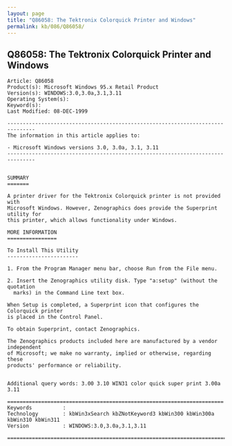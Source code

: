 ```yaml
---
layout: page
title: "Q86058: The Tektronix Colorquick Printer and Windows"
permalink: kb/086/Q86058/
---
```


## Q86058: The Tektronix Colorquick Printer and Windows

	Article: Q86058
	Product(s): Microsoft Windows 95.x Retail Product
	Version(s): WINDOWS:3.0,3.0a,3.1,3.11
	Operating System(s): 
	Keyword(s): 
	Last Modified: 08-DEC-1999
	
	-------------------------------------------------------------------------------
	The information in this article applies to:
	
	- Microsoft Windows versions 3.0, 3.0a, 3.1, 3.11 
	-------------------------------------------------------------------------------
	
	
	SUMMARY
	=======
	
	A printer driver for the Tektronix Colorquick printer is not provided with
	Microsoft Windows. However, Zenographics does provide the Superprint utility for
	this printer, which allows functionality under Windows.
	
	MORE INFORMATION
	================
	
	To Install This Utility
	-----------------------
	
	1. From the Program Manager menu bar, choose Run from the File menu.
	
	2. Insert the Zenographics utility disk. Type "a:setup" (without the quotation
	  marks) in the Command Line text box.
	
	When Setup is completed, a Superprint icon that configures the Colorquick printer
	is placed in the Control Panel.
	
	To obtain Superprint, contact Zenographics.
	
	The Zenographics products included here are manufactured by a vendor independent
	of Microsoft; we make no warranty, implied or otherwise, regarding these
	products' performance or reliability.
	
	
	Additional query words: 3.00 3.10 WIN31 color quick super print 3.00a 3.11
	
	======================================================================
	Keywords          :  
	Technology        : kbWin3xSearch kbZNotKeyword3 kbWin300 kbWin300a kbWin310 kbWin311
	Version           : WINDOWS:3.0,3.0a,3.1,3.11
	
	=============================================================================
	
